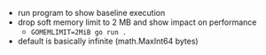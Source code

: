 * run program to show baseline execution
* drop soft memory limit to 2 MB and show impact on performance
  * `GOMEMLIMIT=2MiB go run .`
* default is basically infinite (math.MaxInt64 bytes)